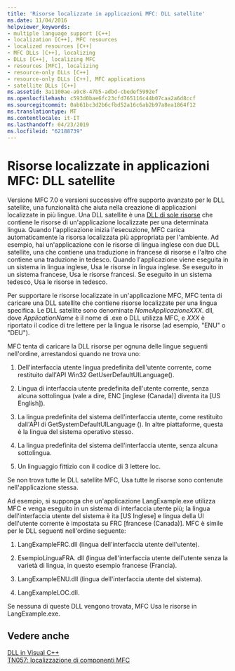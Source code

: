 ```yaml
---
title: 'Risorse localizzate in applicazioni MFC: DLL satellite'
ms.date: 11/04/2016
helpviewer_keywords:
- multiple language support [C++]
- localization [C++], MFC resources
- localized resources [C++]
- MFC DLLs [C++], localizing
- DLLs [C++], localizing MFC
- resources [MFC], localizing
- resource-only DLLs [C++]
- resource-only DLLs [C++], MFC applications
- satellite DLLs [C++]
ms.assetid: 3a1100ae-a9c8-47b5-adbd-cbedef5992ef
ms.openlocfilehash: c593d0bae6fc23cfd765116c44b07caa2a6d8ccf
ms.sourcegitcommit: 0ab61bc3d2b6cfbd52a16c6ab2b97a8ea1864f12
ms.translationtype: MT
ms.contentlocale: it-IT
ms.lasthandoff: 04/23/2019
ms.locfileid: "62188739"
---
```

# <a name="localized-resources-in-mfc-applications-satellite-dlls"></a>Risorse localizzate in applicazioni MFC: DLL satellite

Versione MFC 7.0 e versioni successive offre supporto avanzato per le DLL satellite, una funzionalità che aiuta nella creazione di applicazioni localizzate in più lingue. Una DLL satellite è una [DLL di sole risorse](creating-a-resource-only-dll.md) che contiene le risorse di un'applicazione localizzate per una determinata lingua. Quando l'applicazione inizia l'esecuzione, MFC carica automaticamente la risorsa localizzata più appropriata per l'ambiente. Ad esempio, hai un'applicazione con le risorse di lingua inglese con due DLL satellite, una che contiene una traduzione in francese di risorse e l'altro che contiene una traduzione in tedesco. Quando l'applicazione viene eseguita in un sistema in lingua inglese, Usa le risorse in lingua inglese. Se eseguito in un sistema francese, Usa le risorse francesi. Se eseguito in un sistema tedesco, Usa le risorse in tedesco.

Per supportare le risorse localizzate in un'applicazione MFC, MFC tenta di caricare una DLL satellite che contiene risorse localizzate per una lingua specifica. Le DLL satellite sono denominate *NomeApplicazioneXXX*. dll, dove *ApplicationName* è il nome di .exe o DLL utilizza MFC, e *XXX* è riportato il codice di tre lettere per la lingua le risorse (ad esempio, "ENU" o "DEU").

MFC tenta di caricare la DLL risorse per ognuna delle lingue seguenti nell'ordine, arrestandosi quando ne trova uno:

1. Dell'interfaccia utente lingua predefinita dell'utente corrente, come restituito dall'API Win32 GetUserDefaultUILanguage().

1. Lingua di interfaccia utente predefinita dell'utente corrente, senza alcuna sottolingua (vale a dire, ENC [inglese (Canada)] diventa ita [US English]).

1. La lingua predefinita del sistema dell'interfaccia utente, come restituito dall'API di GetSystemDefaultUILanguage (). In altre piattaforme, questa è la lingua del sistema operativo stesso.

1. La lingua predefinita del sistema dell'interfaccia utente, senza alcuna sottolingua.

1. Un linguaggio fittizio con il codice di 3 lettere loc.

Se non trova tutte le DLL satellite MFC, Usa tutte le risorse sono contenute nell'applicazione stessa.

Ad esempio, si supponga che un'applicazione LangExample.exe utilizza MFC e venga eseguito in un sistema di interfaccia utente più; la lingua dell'interfaccia utente del sistema è ita [US Inglese] e lingua della UI dell'utente corrente è impostata su FRC [francese (Canada)]. MFC è simile per le DLL seguenti nell'ordine seguente:

1. LangExampleFRC.dll (lingua dell'interfaccia utente dell'utente).

1. EsempioLinguaFRA. dll (lingua dell'interfaccia utente dell'utente senza la varietà di lingua, in questo esempio francese (Francia).

1. LangExampleENU.dll (lingua dell'interfaccia utente del sistema).

1. LangExampleLOC.dll.

Se nessuna di queste DLL vengono trovata, MFC Usa le risorse in LangExample.exe.

## <a name="see-also"></a>Vedere anche

[DLL in Visual C++](dlls-in-visual-cpp.md)<br/>
[TN057: localizzazione di componenti MFC](../mfc/tn057-localization-of-mfc-components.md)
